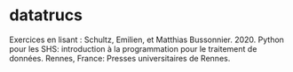 # datatrucs

Exercices en lisant : Schultz, Emilien, et Matthias Bussonnier. 2020. Python pour les SHS: introduction à la programmation pour le traitement de données. Rennes, France: Presses universitaires de Rennes.
